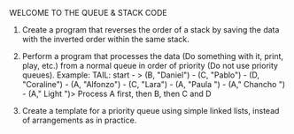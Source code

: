 WELCOME TO THE QUEUE & STACK CODE

1. Create a program that reverses the order of a stack by saving the data with the inverted order 
within the same stack.

2. Perform a program that processes the data (Do something with it, print, play, etc.) 
from a normal queue in order of priority (Do not use priority queues). 
Example: TAIL: start - > (B, "Daniel") - (C, "Pablo") - (D, "Coraline") - (A, "Alfonzo") - (C, "Lara") - (A, "Paula ") - (A," Chancho ") - (A," Light ")> 
Process A first, then B, then C and D 

3. Create a template for a priority queue using simple linked lists, instead of 
arrangements as in practice.